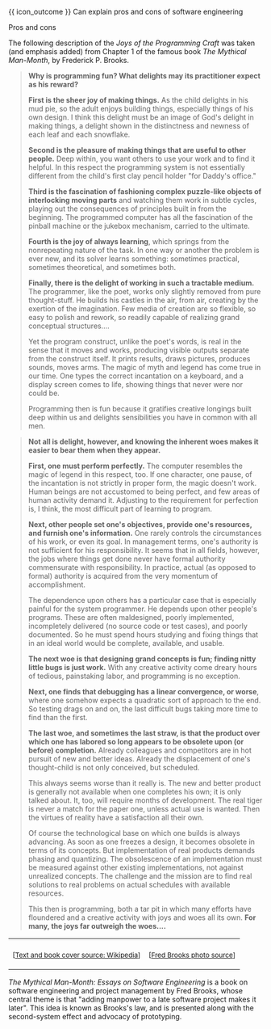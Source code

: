 <span id="prereqs"></span>

<span id="outcomes">{{ icon_outcome }} Can explain pros and cons of software engineering</span>

<span id="title">Pros and cons</span>

<div id="body">

<box type="definition" seamless>
<include src="../../../common/definitions.md#def-se" inline trim />
</box>

The following description of the _Joys of the Programming Craft_ was taken (and emphasis added) from Chapter 1 of the famous book <trigger for="modal:mmm" trigger="click">_The Mythical Man-Month_, by Frederick P. Brooks</trigger>.

> **Why is programming fun? What delights may its practitioner expect as his reward?**
>
> **First is the sheer joy of making things.** As the child delights in his mud pie, so the adult enjoys building things,
> especially things of his own design. I think this delight must be an image of God's delight in making things,
> a delight shown in the distinctness and newness of each leaf and each snowflake.
>
> **Second is the pleasure of making things that are useful to other people.** Deep within, you want others to use your work and
> to find it helpful. In this respect the programming system is not essentially different from the child's
> first clay pencil holder "for Daddy's office."
>
> **Third is the fascination of fashioning complex puzzle-like objects of interlocking moving parts** and watching them
> work in subtle cycles, playing out the consequences of principles built in from the beginning. The programmed computer
> has all the fascination of the pinball machine or the jukebox mechanism, carried to the ultimate.
>
> **Fourth is the joy of always learning**, which springs from the nonrepeating nature of the task. In one way or another
> the problem is ever new, and its solver learns something: sometimes practical, sometimes theoretical, and sometimes both.
>
> **Finally, there is the delight of working in such a tractable medium.** The programmer, like the poet,
> works only slightly removed from pure thought-stuff. He builds his castles in the air, from air, creating by the exertion of
> the imagination. Few media of creation are so flexible, so easy to polish and rework, so readily capable of realizing grand
> conceptual structures....
>
> Yet the program construct, unlike the poet's words, is real in the sense that it moves and works, producing
> visible outputs separate from the construct itself. It prints results, draws pictures, produces sounds, moves arms.
> The magic of myth and legend has come true in our time. One types the correct incantation on a keyboard, and a display screen comes to life,
> showing things that never were nor could be.
>
> Programming then is fun because it gratifies creative longings built deep within us and delights sensibilities you have in common with all men.


> **Not all is delight, however, and knowing the inherent woes makes it easier to bear them when they appear.**
>
> **First, one must perform perfectly.** The computer resembles the magic of legend in this respect, too. If one character,
> one pause, of the incantation is not strictly in proper form, the magic doesn't work. Human beings are not accustomed to being perfect,
> and few areas of human activity demand it. Adjusting to the requirement for perfection is, I think, the most difficult part of learning to program.
>
> **Next, other people set one's objectives, provide one's resources, and furnish one's information.** One rarely controls the
> circumstances of his work, or even its goal. In management terms, one's authority is not sufficient for his responsibility.
> It seems that in all fields, however, the jobs where things get done never have formal authority commensurate with responsibility.
> In practice, actual (as opposed to formal) authority is acquired from the very momentum of accomplishment.
>
> The dependence upon others has a particular case that is especially painful for the system programmer. He depends upon other
> people's programs. These are often maldesigned, poorly implemented, incompletely delivered (no source code or test cases),
> and poorly documented. So he must spend hours studying and fixing things that in an ideal world would be complete, available, and usable.
>
> **The next woe is that designing grand concepts is fun; finding nitty little bugs is just work.** With any creative activity
> come dreary hours of tedious, painstaking labor, and programming is no exception.
>
> **Next, one finds that debugging has a linear convergence, or worse**, where one somehow expects a quadratic sort of approach to the end.
> So testing drags on and on, the last difficult bugs taking more time to find than the first.
>
> **The last woe, and sometimes the last straw, is that the product over which one has labored so long appears to be
> obsolete upon (or before) completion.** Already colleagues and competitors are in hot pursuit of new and better ideas.
> Already the displacement of one's thought-child is not only conceived, but scheduled.
>
> This always seems worse than it really is. The new and better product is generally not available when one completes his own;
> it is only talked about. It, too, will require months of development. The real tiger is never a match for the paper one,
> unless actual use is wanted. Then the virtues of reality have a satisfaction all their own.
>
> Of course the technological base on which one builds is always advancing. As soon as one freezes a design,
> it becomes obsolete in terms of its concepts. But implementation of real products demands phasing and quantizing.
> The obsolescence of an implementation must be measured against other existing implementations, not against unrealized concepts.
> The challenge and the mission are to find real solutions to real problems on actual schedules with available resources.
>
> This then is programming, both a tar pit in which many efforts have floundered and a creative activity with joys
>  and woes all its own. **For many, the joys far outweigh the woes....**

<modal header="**:book: The Mythical Man-Month: Essays on Software Engineering**" id="modal:mmm">

<table>
<tbody>
<tr>
<td>
<pic src="https://upload.wikimedia.org/wikipedia/en/f/fd/Mythical_man-month_%28book_cover%29.jpg" height="250" />
</td>
<td>
<pic src="https://upload.wikimedia.org/wikipedia/commons/thumb/9/91/Fred_Brooks.jpg/800px-Fred_Brooks.jpg" height="250" />
</td>
<tr>
<td>

<sub>[[Text and book cover source: Wikipedia](https://en.wikipedia.org/wiki/The_Mythical_Man-Month)]</sub>

</td>
<td>

<sub>[[Fred Brooks photo source](https://commons.wikimedia.org/wiki/File:Fred_Brooks.jpg)]</sub>

</td>
</tr>
</tbody>
</table>

_The Mythical Man-Month: Essays on Software Engineering_ is a book on software engineering and project management by Fred Brooks, whose central theme is that "adding manpower to a late software project makes it later". This idea is known as Brooks's law, and is presented along with the second-system effect and advocacy of prototyping.

</modal>

</div>

<div id="extras">

<include src="exercises.md" />

</div>
